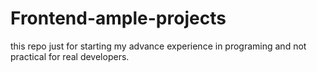 # Frontend-ample-projects
this repo just for starting my advance experience in programing and not practical for real developers.
